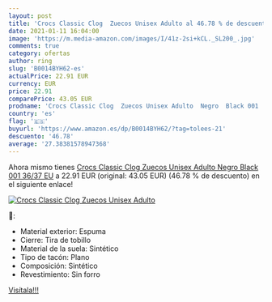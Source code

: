 ```yaml
---
layout: post
title: 'Crocs Classic Clog  Zuecos Unisex Adulto al 46.78 % de descuento'
date: 2021-01-11 16:04:00
image: 'https://m.media-amazon.com/images/I/41z-2si+kCL._SL200_.jpg'
comments: true
category: ofertas
author: ring
slug: 'B0014BYH62-es'
actualPrice: 22.91 EUR
currency: EUR
price: 22.91
comparePrice: 43.05 EUR
prodname: 'Crocs Classic Clog  Zuecos Unisex Adulto  Negro  Black 001   36/37 EU'
country: 'es'
flag: '🇪🇸'
buyurl: 'https://www.amazon.es/dp/B0014BYH62/?tag=tolees-21'
descuento: '46.78'
average: '27.38381578947368'
---
```


Ahora mismo tienes [Crocs Classic Clog  Zuecos Unisex Adulto  Negro  Black 001   36/37 EU](https://www.amazon.es/dp/B0014BYH62/?tag=tolees-21) a 22.91 EUR (original: 43.05 EUR) (46.78 %  de descuento) en el siguiente enlace!

[![Crocs Classic Clog  Zuecos Unisex Adulto](https://m.media-amazon.com/images/I/41z-2si+kCL._SL200_.jpg)](https://www.amazon.es/dp/B0014BYH62/?tag=tolees-21)

🔎:

- Material exterior: Espuma
- Cierre: Tira de tobillo
- Material de la suela: Sintético
- Tipo de tacón: Plano
- Composición: Sintético
- Revestimiento: Sin forro

[Visítala!!!](https://www.amazon.es/dp/B0014BYH62/?tag=tolees-21)
